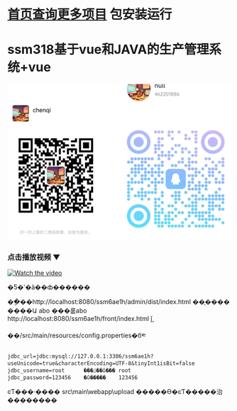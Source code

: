 # [首页查询更多项目](https://github.com/GraduationProject-ssm) 包安装运行


# ssm318基于vue和JAVA的生产管理系统+vue

![picture](https://raw.githubusercontent.com/GraduationProject-springboot/.github/main/img/wx.png)

### 点击播放视频 ▼
[![Watch the video](https://i.sstatic.net/Vp2cE.png)](https://www.bilibili.com/video/BV1gn8XeNE2J?p=114)


�Ƽ�ʹ�ã��ȸ������

��ַ��http://localhost:8080/ssm6ae1h/admin/dist/index.html ��̨���� 
����Ա abo  ���룺abo  
http://localhost:8080/ssm6ae1h/front/index.html ǰ̨

 
 
��/src/main/resources/config.properties�б༭
											
	jdbc_url=jdbc:mysql://127.0.0.1:3306/ssm6ae1h?useUnicode=true&characterEncoding=UTF-8&tinyInt1isBit=false
	jdbc_username=root	    ���ݿ��û��� root
	jdbc_password=123456	�û�����    123456


ͼƬ���·���� src\main\webapp\upload �����ϴ�ͼƬ�����治��������











